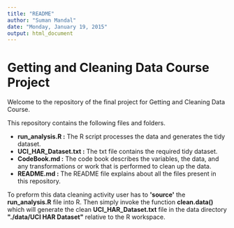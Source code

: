 ```yaml
---
title: "README"
author: "Suman Mandal"
date: "Monday, January 19, 2015"
output: html_document
---
```


Getting and Cleaning Data Course Project
========================================

Welcome to the repository of the final project for Getting and Cleaning Data Course.

This repository contains the following files and folders.

* **run_analysis.R :** The R script processes the data and generates the tidy dataset.
* **UCI_HAR_Dataset.txt :** The txt file contains the required tidy dataset.
* **CodeBook.md :** The code book describes the variables, the data, and any transformations or work that is performed to clean up the data.
* **README.md :** The README file explains about all the files present in this repository.

To preform this data cleaning activity user has to **'source'** the **run_analysis.R** file into R.
Then simply invoke the function **clean.data()** which will generate the clean **UCI_HAR_Dataset.txt** file in the data directory **"./data/UCI HAR Dataset"** relative to the R workspace.